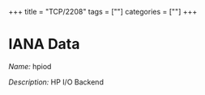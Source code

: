 +++
title = "TCP/2208"
tags = [""]
categories = [""]
+++

# IANA Data

_Name:_ hpiod

_Description:_ HP I/O Backend

